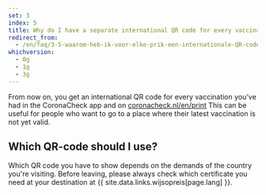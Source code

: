 ```yaml
---
set: 3
index: 5
title: Why do I have a separate international QR code for every vaccination I've had? And which one should I use?
redirect_from:
  - /en/faq/3-5-waarom-heb-ik-voor-elke-prik-een-internationale-QR-code/
whichversion:
  - 0g
  - 1g
  - 3g
---
```

From now on, you get an international QR code for every vaccination you’ve had in the CoronaCheck app and on [coronacheck.nl/en/print](/en/print/) This can be useful for people who want to go to a place where their latest vaccination is not yet valid.

## Which QR-code should I use?

Which QR code you have to show depends on the demands of the country you're visiting. Before leaving, please always check which certificate you need at your destination at {{ site.data.links.wijsopreis[page.lang] }}.

